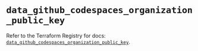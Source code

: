 # `data_github_codespaces_organization_public_key`

Refer to the Terraform Registry for docs: [`data_github_codespaces_organization_public_key`](https://registry.terraform.io/providers/integrations/github/6.0.1/docs/data-sources/codespaces_organization_public_key).
